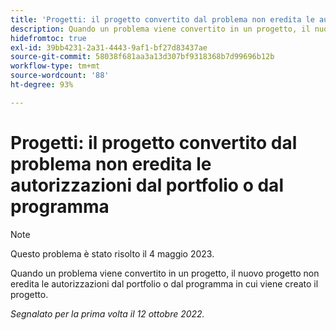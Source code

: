 ```yaml
---
title: 'Progetti: il progetto convertito dal problema non eredita le autorizzazioni dal portfolio o dal programma'
description: Quando un problema viene convertito in un progetto, il nuovo progetto non eredita le autorizzazioni dal portfolio o dal programma in cui viene creato il progetto.
hidefromtoc: true
exl-id: 39bb4231-2a31-4443-9af1-bf27d83437ae
source-git-commit: 58038f681aa3a13d307bf9318368b7d99696b12b
workflow-type: tm+mt
source-wordcount: '88'
ht-degree: 93%

---
```


# Progetti: il progetto convertito dal problema non eredita le autorizzazioni dal portfolio o dal programma

>[!NOTE]
>
>Questo problema è stato risolto il 4 maggio 2023.

Quando un problema viene convertito in un progetto, il nuovo progetto non eredita le autorizzazioni dal portfolio o dal programma in cui viene creato il progetto.

_Segnalato per la prima volta il 12 ottobre 2022._
